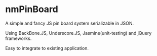 nmPinBoard
==========

A simple and fancy JS pin board system serializable in JSON.

Using BackBone.JS, Underscore.JS, Jasmine(unit-testing) and jQuery frameworks.

Easy to integrate to existing application. 
